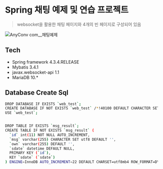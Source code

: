 
# Spring 채팅 예제 및 연습 프로젝트
 

> websocket을 활용한 채팅 페이지와 4개의 빈 페이지로 구성되어 있음

![AnyConv com__채팅예제](https://user-images.githubusercontent.com/32568291/128261797-05ef2369-882d-4ef9-b83a-8b056eeb962e.gif)


## Tech
- Spring framework 4.3.4.RELEASE
- Mybatis 3.4.1
- javax.websocket-api 1.1
- MariaDB 10.*


## Database Create Sql
```sh
DROP DATABASE IF EXISTS `web_test`;
CREATE DATABASE IF NOT EXISTS `web_test` /*!40100 DEFAULT CHARACTER SET utf8mb4 */;
USE `web_test`;


DROP TABLE IF EXISTS `msg_result`;
CREATE TABLE IF NOT EXISTS `msg_result` (
  `id` int(11) NOT NULL AUTO_INCREMENT,
  `msg` varchar(255) CHARACTER SET utf8 DEFAULT '',
  `own` varchar(255) DEFAULT '',
  `sdate` datetime DEFAULT NULL,
  PRIMARY KEY (`id`),
  KEY `sdate` (`sdate`)
) ENGINE=InnoDB AUTO_INCREMENT=22 DEFAULT CHARSET=utf8mb4 ROW_FORMAT=DYNAMIC COMMENT='실시간 채팅을 위한 테이블';
```
